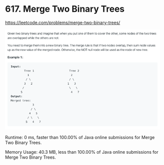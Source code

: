 # 617. Merge Two Binary Trees

https://leetcode.com/problems/merge-two-binary-trees/

![image](image.png)

Runtime: 0 ms, faster than 100.00% of Java online submissions for Merge Two Binary Trees.

Memory Usage: 40.3 MB, less than 100.00% of Java online submissions for Merge Two Binary Trees.
